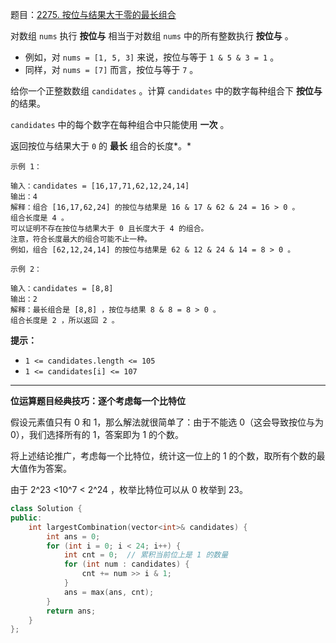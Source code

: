题目：[2275. 按位与结果大于零的最长组合](https://leetcode.cn/problems/largest-combination-with-bitwise-and-greater-than-zero/)

对数组 `nums` 执行 **按位与** 相当于对数组 `nums` 中的所有整数执行 **按位与** 。

- 例如，对 `nums = [1, 5, 3]` 来说，按位与等于 `1 & 5 & 3 = 1` 。
- 同样，对 `nums = [7]` 而言，按位与等于 `7` 。

给你一个正整数数组 `candidates` 。计算 `candidates` 中的数字每种组合下 **按位与** 的结果。

`candidates` 中的每个数字在每种组合中只能使用 **一次** 。

返回按位与结果大于 `0` 的 **最长** 组合的长度*。*

```
示例 1：

输入：candidates = [16,17,71,62,12,24,14]
输出：4
解释：组合 [16,17,62,24] 的按位与结果是 16 & 17 & 62 & 24 = 16 > 0 。
组合长度是 4 。
可以证明不存在按位与结果大于 0 且长度大于 4 的组合。
注意，符合长度最大的组合可能不止一种。
例如，组合 [62,12,24,14] 的按位与结果是 62 & 12 & 24 & 14 = 8 > 0 。

示例 2：

输入：candidates = [8,8]
输出：2
解释：最长组合是 [8,8] ，按位与结果 8 & 8 = 8 > 0 。
组合长度是 2 ，所以返回 2 。

```

**提示：**

- `1 <= candidates.length <= 105`
- `1 <= candidates[i] <= 107`

---

**位运算题目经典技巧：逐个考虑每一个比特位**

假设元素值只有 0 和 1，那么解法就很简单了：由于不能选 0（这会导致按位与为 0），我们选择所有的 1，答案即为 1 的个数。

将上述结论推广，考虑每一个比特位，统计这一位上的 1 的个数，取所有个数的最大值作为答案。

由于 2^23 <10^7 < 2^24 ，枚举比特位可以从 0 枚举到 23。

```cpp
class Solution {
public:
    int largestCombination(vector<int>& candidates) {
        int ans = 0;
        for (int i = 0; i < 24; i++) {
            int cnt = 0;  // 累积当前位上是 1 的数量
            for (int num : candidates) {
                cnt += num >> i & 1;
            }
            ans = max(ans, cnt);
        }
        return ans;
    }
};

```

